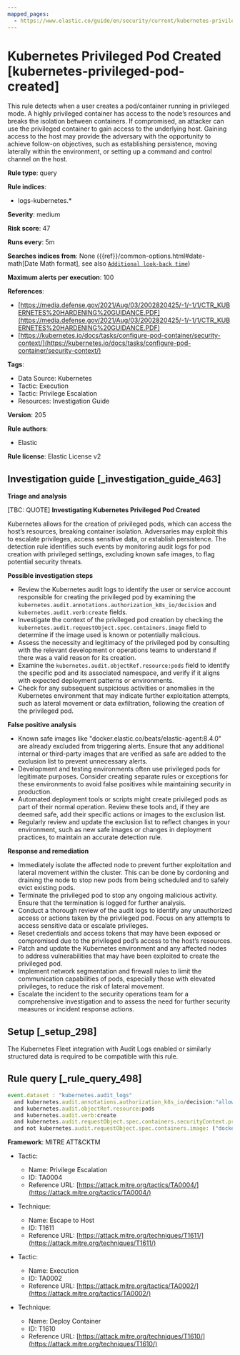 ```yaml
---
mapped_pages:
  - https://www.elastic.co/guide/en/security/current/kubernetes-privileged-pod-created.html
---
```


# Kubernetes Privileged Pod Created [kubernetes-privileged-pod-created]

This rule detects when a user creates a pod/container running in privileged mode. A highly privileged container has access to the node’s resources and breaks the isolation between containers. If compromised, an attacker can use the privileged container to gain access to the underlying host. Gaining access to the host may provide the adversary with the opportunity to achieve follow-on objectives, such as establishing persistence, moving laterally within the environment, or setting up a command and control channel on the host.

**Rule type**: query

**Rule indices**:

* logs-kubernetes.*

**Severity**: medium

**Risk score**: 47

**Runs every**: 5m

**Searches indices from**: None ({{ref}}/common-options.html#date-math[Date Math format], see also [`Additional look-back time`](docs-content://solutions/security/detect-and-alert/create-detection-rule.md#rule-schedule))

**Maximum alerts per execution**: 100

**References**:

* [https://media.defense.gov/2021/Aug/03/2002820425/-1/-1/1/CTR_KUBERNETES%20HARDENING%20GUIDANCE.PDF](https://media.defense.gov/2021/Aug/03/2002820425/-1/-1/1/CTR_KUBERNETES%20HARDENING%20GUIDANCE.PDF)
* [https://kubernetes.io/docs/tasks/configure-pod-container/security-context/](https://kubernetes.io/docs/tasks/configure-pod-container/security-context/)

**Tags**:

* Data Source: Kubernetes
* Tactic: Execution
* Tactic: Privilege Escalation
* Resources: Investigation Guide

**Version**: 205

**Rule authors**:

* Elastic

**Rule license**: Elastic License v2

## Investigation guide [_investigation_guide_463]

**Triage and analysis**

[TBC: QUOTE]
**Investigating Kubernetes Privileged Pod Created**

Kubernetes allows for the creation of privileged pods, which can access the host’s resources, breaking container isolation. Adversaries may exploit this to escalate privileges, access sensitive data, or establish persistence. The detection rule identifies such events by monitoring audit logs for pod creation with privileged settings, excluding known safe images, to flag potential security threats.

**Possible investigation steps**

* Review the Kubernetes audit logs to identify the user or service account responsible for creating the privileged pod by examining the `kubernetes.audit.annotations.authorization_k8s_io/decision` and `kubernetes.audit.verb:create` fields.
* Investigate the context of the privileged pod creation by checking the `kubernetes.audit.requestObject.spec.containers.image` field to determine if the image used is known or potentially malicious.
* Assess the necessity and legitimacy of the privileged pod by consulting with the relevant development or operations teams to understand if there was a valid reason for its creation.
* Examine the `kubernetes.audit.objectRef.resource:pods` field to identify the specific pod and its associated namespace, and verify if it aligns with expected deployment patterns or environments.
* Check for any subsequent suspicious activities or anomalies in the Kubernetes environment that may indicate further exploitation attempts, such as lateral movement or data exfiltration, following the creation of the privileged pod.

**False positive analysis**

* Known safe images like "docker.elastic.co/beats/elastic-agent:8.4.0" are already excluded from triggering alerts. Ensure that any additional internal or third-party images that are verified as safe are added to the exclusion list to prevent unnecessary alerts.
* Development and testing environments often use privileged pods for legitimate purposes. Consider creating separate rules or exceptions for these environments to avoid false positives while maintaining security in production.
* Automated deployment tools or scripts might create privileged pods as part of their normal operation. Review these tools and, if they are deemed safe, add their specific actions or images to the exclusion list.
* Regularly review and update the exclusion list to reflect changes in your environment, such as new safe images or changes in deployment practices, to maintain an accurate detection rule.

**Response and remediation**

* Immediately isolate the affected node to prevent further exploitation and lateral movement within the cluster. This can be done by cordoning and draining the node to stop new pods from being scheduled and to safely evict existing pods.
* Terminate the privileged pod to stop any ongoing malicious activity. Ensure that the termination is logged for further analysis.
* Conduct a thorough review of the audit logs to identify any unauthorized access or actions taken by the privileged pod. Focus on any attempts to access sensitive data or escalate privileges.
* Reset credentials and access tokens that may have been exposed or compromised due to the privileged pod’s access to the host’s resources.
* Patch and update the Kubernetes environment and any affected nodes to address vulnerabilities that may have been exploited to create the privileged pod.
* Implement network segmentation and firewall rules to limit the communication capabilities of pods, especially those with elevated privileges, to reduce the risk of lateral movement.
* Escalate the incident to the security operations team for a comprehensive investigation and to assess the need for further security measures or incident response actions.


## Setup [_setup_298]

The Kubernetes Fleet integration with Audit Logs enabled or similarly structured data is required to be compatible with this rule.


## Rule query [_rule_query_498]

```js
event.dataset : "kubernetes.audit_logs"
  and kubernetes.audit.annotations.authorization_k8s_io/decision:"allow"
  and kubernetes.audit.objectRef.resource:pods
  and kubernetes.audit.verb:create
  and kubernetes.audit.requestObject.spec.containers.securityContext.privileged:true
  and not kubernetes.audit.requestObject.spec.containers.image: ("docker.elastic.co/beats/elastic-agent:8.4.0")
```

**Framework**: MITRE ATT&CKTM

* Tactic:

    * Name: Privilege Escalation
    * ID: TA0004
    * Reference URL: [https://attack.mitre.org/tactics/TA0004/](https://attack.mitre.org/tactics/TA0004/)

* Technique:

    * Name: Escape to Host
    * ID: T1611
    * Reference URL: [https://attack.mitre.org/techniques/T1611/](https://attack.mitre.org/techniques/T1611/)

* Tactic:

    * Name: Execution
    * ID: TA0002
    * Reference URL: [https://attack.mitre.org/tactics/TA0002/](https://attack.mitre.org/tactics/TA0002/)

* Technique:

    * Name: Deploy Container
    * ID: T1610
    * Reference URL: [https://attack.mitre.org/techniques/T1610/](https://attack.mitre.org/techniques/T1610/)



